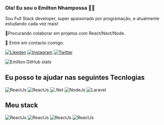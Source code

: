 ### Ola! Eu sou o Emilton Nhampossa 👋🏾

Sou Full Stack developer, super apaixonado por programação, e atualmente estudando cada vez mais!

💜Procurando colaborar em projetos com React/Next/Node.


📧  Entre em contacto comigo: 

[![Likeden](https://img.shields.io/badge/LinkedIn-0077B5?style=for-the-badge&logo=linkedin&logoColor=white)](https://www.linkedin.com/in/emilton-francisco-nhampossa-254a76254/)
[![Instagram](https://img.shields.io/badge/Gmail-D14836?style=for-the-badge&logo=gmail&logoColor=whit)](https://emiltonnhampossa0@gmail.com)
[![Twitter](https://img.shields.io/badge/Twitter-1DA1F2?style=for-the-badge&logo=twitter&logoColor=white)](https://twitter.com/Young_kidney)

![Emilton GitHub stats](https://github-readme-stats.vercel.app/api?username=emiltonnhampossa&show_icons=true&theme=radical)

## Eu posso te ajudar nas seguintes Tecnlogias

<div style="display: inline_block">
<img align="center" alt="ReactJs" src="https://img.shields.io/badge/React-20232A?style=for-the-badge&logo=react&logoColor=61DAFB"/>
<img align="center" alt="ReactJs" src="https://img.shields.io/badge/React_Native-20232A?style=for-the-badge&logo=react&logoColor=61DAFB"/>
<img align="center" alt=".Net" src="https://img.shields.io/badge/.NET-5C2D91?style=for-the-badge&logo=.net&logoColor=white"/>
<img align="center" alt="NodeJs" src="https://img.shields.io/badge/Node.js-43853D?style=for-the-badge&logo=node.js&logoColor=white"/>
<img align="center" alt="Laravel" src="https://img.shields.io/badge/Laravel-FF2D20?style=for-the-badge&logo=laravel&logoColor=white"/>
</div>

## Meu stack

<div style="display: inline_block">
<img align="center" alt="ReactJs" src="https://img.shields.io/badge/React-20232A?style=for-the-badge&logo=react&logoColor=61DAFB"/>
<img align="center" alt="ReactJs" src="https://img.shields.io/badge/React_Native-20232A?style=for-the-badge&logo=react&logoColor=61DAFB"/>
<img align="center" alt="ReactJs" src="https://img.shields.io/badge/TypeScript-007ACC?style=for-the-badge&logo=typescript&logoColor=white"/>
<img align="center" alt="ReactJs" src="https://img.shields.io/badge/Node.js-43853D?style=for-the-badge&logo=node.js&logoColor=white"/>
</div>
